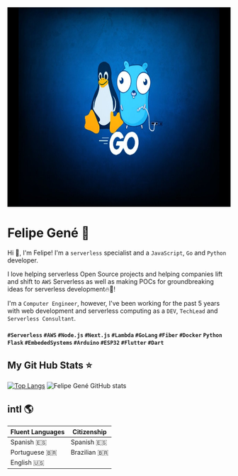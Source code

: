 <img width="100%" height="450px" src="/bg2.jpg" style="object-position:center 50%">

# Felipe Gené 🤖

Hi 👋, I'm Felipe! I'm a `serverless` specialist and a `JavaScript`, `Go` and `Python` developer.

I love helping serverless Open Source projects and helping companies lift and shift to `AWS` Serverless as well as making POCs for groundbreaking ideas for serverless development🔥🚀!

I'm a `Computer Engineer`, however, I've been working for the past 5 years with web development and serverless computing as a `DEV`, `TechLead` and `Serverless Consultant`.

#### `#Serverless` `#AWS` `#Node.js` `#Next.js` `#Lambda` `#GoLang` `#Fiber` `#Docker` `Python` `Flask` `#EmbededSystems` `#Arduino` `#ESP32` `#Flutter` `#Dart`

## My Git Hub Stats ⭐
[![Top Langs](https://github-readme-stats-git-master-felipegenefs-projects.vercel.app/api/top-langs/?username=felipegenef&layout=compact&theme=github_dark&count_private=true)](https://github.com/felipegenef/github-readme-stats) ![Felipe Gené GitHub stats](https://github-readme-stats-git-master-felipegenefs-projects.vercel.app/api?username=felipegenef&show_icons=true&theme=github_dark&count_private=true&hide=issues)

## intl 🌎
| Fluent Languages | Citizenship |
| ----------------- | ----------- |
| Spanish 🇪🇸  | Spanish 🇪🇸 |
| Portuguese 🇧🇷 | Brazilian 🇧🇷 |
| English 🇺🇸  |             |

